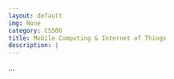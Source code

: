 ```yaml
---
layout: default
img: None
category: CS506
title: Mobile Computing & Internet of Things
description: |
---
```

...


